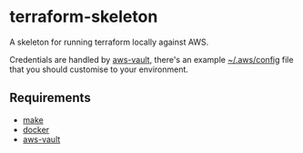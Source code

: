 # terraform-skeleton

A skeleton for running terraform locally against AWS.

Credentials are handled by [aws-vault](https://github.com/99designs/aws-vault), there's an example [~/.aws/config](.aws/config) file that you should customise to your environment.

## Requirements
- [make](https://pubs.opengroup.org/onlinepubs/9699919799/utilities/make.html)
- [docker](https://www.docker.com/products/docker-desktop)
- [aws-vault](https://github.com/99designs/aws-vault)
